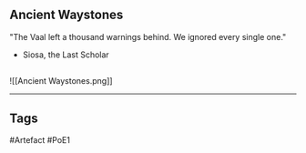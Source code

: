 ## Ancient Waystones
"The Vaal left a thousand warnings behind.
We ignored every single one."
- Siosa, the Last Scholar
##
![[Ancient Waystones.png]]

---
## Tags
#Artefact
#PoE1